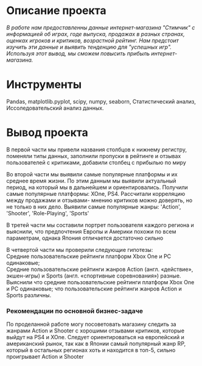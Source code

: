 # Описание проекта
*В работе нам предоставленны данные интернет-магазина "Стимчик" с информацией об играх, годе выпуска, продажах в разных странах, оценках игроков и критиков, возрастной рейтинг. Нам предстоит изучить эти данные и выявить тенденцию для "успешных игр". Используя этот вывод, мы сможем повысить прибыль интернет-магазина.*
  
# Инструменты
Pandas, matplotlib.pyplot, scipy, numpy, seaborn, Статистический анализ, Иссоледовательский анализ данных.

# Вывод проекта
В первой части мы привели названия столбцов к нижнему регистру, поменяли типы данных, заполнили пропуски в рейтинге и отзывах пользователей с критиками, добавили столбец с прибылью по миру  

Во второй части мы выявили самые популярные платформы и их среднее время жизни. По этим данным мы выявили актуальный период, на который мы в дальнейшем и ориентировались. Получили самые популярные платформы: XOne, PS4. Рассчитали корреляцию между продажами и отзывами- мнению критиков можно доверять, но не только в них дело. Выявили самые популярные жанры: 'Action', 'Shooter', 'Role-Playing', 'Sports'  

В третей части мы составили портрет пользователя каждого региона и выяснили, что предпочтения Европы и Америки похожи по всем параметрам, однака Япония отличается достаточно сильно  

В четвертой части мы проверили следующие гипотезы:  
Средние пользовательские рейтинги платформ Xbox One и PC одинаковые;  
Средние пользовательские рейтинги жанров Action (англ. «действие», экшен-игры) и Sports (англ. «спортивные соревнования») разные. Выяснили что средние пользовательские рейтинги платформ Xbox One и PC одинаковые; что пользовательские рейтинги жанров Action и Sports различны.

### Рекомендации по основной бизнес-задаче
По проделанной работе могу посоветовать магазину следить за жанрами Action и Shooter с хорошими отзывами критиков, которые выйдут на PS4 и XOne. Следует ориентироваться на европейский и американский рынок, так как в Японии самый популярный жанр RP, который в остальных регионах хоть и находится в топ-5, сильно проигрывает Action и Shooter
